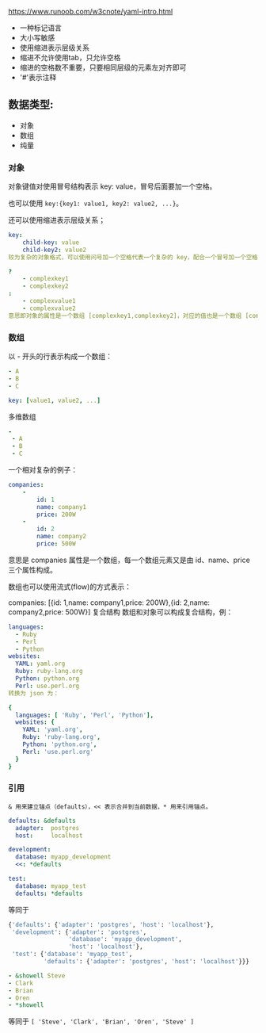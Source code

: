 https://www.runoob.com/w3cnote/yaml-intro.html

- 一种标记语言
- 大小写敏感
- 使用缩进表示层级关系
- 缩进不允许使用tab，只允许空格
- 缩进的空格数不重要，只要相同层级的元素左对齐即可
- '#'表示注释

## 数据类型:
- 对象
- 数组
- 纯量

### 对象
对象键值对使用冒号结构表示 key: value，冒号后面要加一个空格。

也可以使用 `key:{key1: value1, key2: value2, ...}`。

还可以使用缩进表示层级关系；
```yaml
key: 
    child-key: value
    child-key2: value2
较为复杂的对象格式，可以使用问号加一个空格代表一个复杂的 key，配合一个冒号加一个空格代表一个 value：

?  
    - complexkey1
    - complexkey2
:
    - complexvalue1
    - complexvalue2
意思即对象的属性是一个数组 [complexkey1,complexkey2]，对应的值也是一个数组 [complexvalue1,complexvalue2]
```

### 数组
以 - 开头的行表示构成一个数组：
```yaml
- A
- B
- C
```
```yaml
key: [value1, value2, ...]
```
多维数组
```yaml
-
 - A
 - B
 - C
```
一个相对复杂的例子：
```yaml
companies:
    -
        id: 1
        name: company1
        price: 200W
    -
        id: 2
        name: company2
        price: 500W

```
意思是 companies 属性是一个数组，每一个数组元素又是由 id、name、price 三个属性构成。

数组也可以使用流式(flow)的方式表示：

companies: [{id: 1,name: company1,price: 200W},{id: 2,name: company2,price: 500W}]
复合结构
数组和对象可以构成复合结构，例：
```yaml
languages:
  - Ruby
  - Perl
  - Python 
websites:
  YAML: yaml.org 
  Ruby: ruby-lang.org 
  Python: python.org 
  Perl: use.perl.org
转换为 json 为：

{ 
  languages: [ 'Ruby', 'Perl', 'Python'],
  websites: {
    YAML: 'yaml.org',
    Ruby: 'ruby-lang.org',
    Python: 'python.org',
    Perl: 'use.perl.org' 
  } 
}
```
### 引用
`& 用来建立锚点（defaults），<< 表示合并到当前数据，* 用来引用锚点。`
```yaml
defaults: &defaults
  adapter:  postgres
  host:     localhost

development:
  database: myapp_development
  <<: *defaults

test:
  database: myapp_test
  defaults: *defaults
```
等同于
```python
{'defaults': {'adapter': 'postgres', 'host': 'localhost'},
 'development': {'adapter': 'postgres',
                 'database': 'myapp_development',
                 'host': 'localhost'},
 'test': {'database': 'myapp_test',
          'defaults': {'adapter': 'postgres', 'host': 'localhost'}}}
```

```yaml
- &showell Steve 
- Clark 
- Brian 
- Oren 
- *showell 
```
等同于 `[ 'Steve', 'Clark', 'Brian', 'Oren', 'Steve' ]`